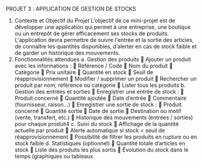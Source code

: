 PROJET 3 : APPLICATION DE GESTION DE STOCKS
1. Contexte et Objectif du Projet
L’objectif de ce mini-projet est de développer une application qui permet à une entreprise, une
boutique ou un entrepôt de gérer efficacement ses stocks de produits.
L'application devra permettre de suivre l'entrée et la sortie des articles, de connaître les
quantités disponibles, d’alerter en cas de stock faible et de garder un historique des
mouvements.
2. Fonctionnalités attendues
a. Gestion des produits
 Ajouter un produit avec les informations :
 Référence / Code
 Nom du produit
 Catégorie
 Prix unitaire
 Quantité en stock
 Seuil de réapprovisionnement
 Modifier / supprimer un produit
 Rechercher un produit par nom, référence ou catégorie
 Lister tous les produits
b. Gestion des entrées et sorties
 Enregistrer une entrée de stock :
 Produit concerné
 Quantité ajoutée
 Date d’entrée
 Commentaire (fournisseur, raison…)
 Enregistrer une sortie de stock :
 Produit concerné
 Quantité sortie
 Date de sortie
 Destination ou motif (vente, transfert, etc.)
 Historique des mouvements (entrées / sorties) pour chaque produit4
c. Suivi du stock
 Affichage de la quantité actuelle par produit
 Alerte automatique si stock < seuil de réapprovisionnement
 Possibilité de filtrer les produits en rupture ou en stock faible
d. Statistiques (optionnel)
 Quantité totale d’articles en stock
 Liste des produits les plus sortis
 Évolution du stock dans le temps (graphiques ou tableaux
